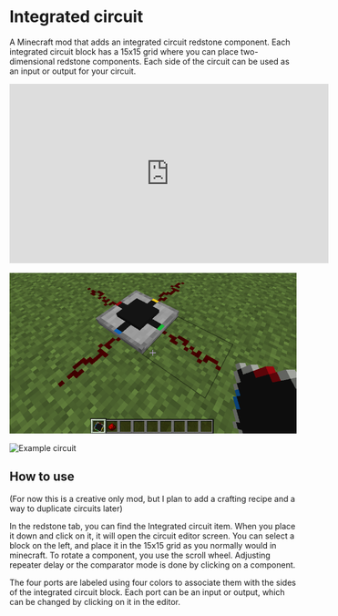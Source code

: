 # Integrated circuit

A Minecraft mod that adds an integrated circuit redstone component.
Each integrated circuit block has a 15x15 grid where you can place two-dimensional
redstone components. Each side of the circuit can be used as an input or output for your circuit.

<iframe width="560" height="315" src="https://www.youtube-nocookie.com/embed/rxT5y_9KsVI" title="YouTube video player" frameborder="0" allow="accelerometer; autoplay; clipboard-write; encrypted-media; gyroscope; picture-in-picture" allowfullscreen></iframe>

![The integrated circuit block](block.png)

![Example circuit](https://i.imgur.com/QbySfvI.gif)

## How to use

(For now this is a creative only mod, but I plan to add a crafting recipe and a way to duplicate circuits later)

In the redstone tab, you can find the Integrated circuit item.
When you place it down and click on it, it will open the circuit editor screen.
You can select a block on the left, and place it in the 15x15 grid as you normally would in minecraft.
To rotate a component, you use the scroll wheel.
Adjusting repeater delay or the comparator mode is done by clicking on a component.

The four ports are labeled using four colors to associate them with the sides of the integrated circuit block.
Each port can be an input or output, which can be changed by clicking on it in the editor.